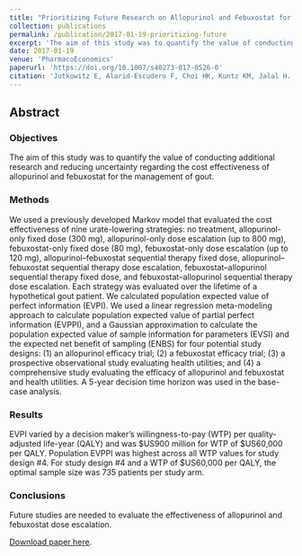 ```yaml
---
title: "Prioritizing Future Research on Allopurinol and Febuxostat for the Management of Gout: Value of Information Analysis"
collection: publications
permalink: /publication/2017-01-19-prioritizing-future
excerpt: 'The aim of this study was to quantify the value of conducting additional research and reducing uncertainty regarding the cost effectiveness of allopurinol and febuxostat for the management of gout. We used a Markov model that evaluated the cost effectiveness of nine urate-lowering strategies over the lifetime of a hypothetical gout patient.'
date: 2017-01-19
venue: 'PharmacoEconomics'
paperurl: 'https://doi.org/10.1007/s40273-017-0526-0'
citation: 'Jutkowitz E, Alarid-Escudero F, Choi HK, Kuntz KM, Jalal H. Prioritizing Future Research on Allopurinol and Febuxostat for the Management of Gout: Value of Information Analysis. PharmacoEconomics, 2017;35(10):1073-1085.'
---
```


## Abstract
### Objectives
The aim of this study was to quantify the value of conducting additional research and reducing uncertainty regarding the cost effectiveness of allopurinol and febuxostat for the management of gout.

### Methods
We used a previously developed Markov model that evaluated the cost effectiveness of nine urate-lowering strategies: no treatment, allopurinol-only fixed dose (300 mg), allopurinol-only dose escalation (up to 800 mg), febuxostat-only fixed dose (80 mg), febuxostat-only dose escalation (up to 120 mg), allopurinol–febuxostat sequential therapy fixed dose, allopurinol–febuxostat sequential therapy dose escalation, febuxostat–allopurinol sequential therapy fixed dose, and febuxostat–allopurinol sequential therapy dose escalation. Each strategy was evaluated over the lifetime of a hypothetical gout patient. We calculated population expected value of perfect information (EVPI). We used a linear regression meta-modeling approach to calculate population expected value of partial perfect information (EVPPI), and a Gaussian approximation to calculate the population expected value of sample information for parameters (EVSI) and the expected net benefit of sampling (ENBS) for four potential study designs: (1) an allopurinol efficacy trial; (2) a febuxostat efficacy trial; (3) a prospective observational study evaluating health utilities; and (4) a comprehensive study evaluating the efficacy of allopurinol and febuxostat and health utilities. A 5-year decision time horizon was used in the base-case analysis.

### Results
EVPI varied by a decision maker’s willingness-to-pay (WTP) per quality-adjusted life-year (QALY) and was <span>&#36;</span>US900 million for WTP of <span>&#36;</span>US60,000 per QALY. Population EVPPI was highest across all WTP values for study design #4. For study design #4 and a WTP of <span>&#36;</span>US60,000 per QALY, the optimal sample size was 735 patients per study arm.

### Conclusions
Future studies are needed to evaluate the effectiveness of allopurinol and febuxostat dose escalation. 

[Download paper here](https://doi.org/10.1007/s40273-017-0526-0).